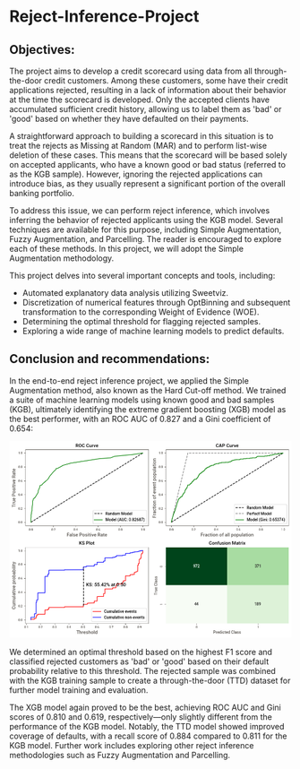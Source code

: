# Reject-Inference-Project
## Objectives:

The project aims to develop a credit scorecard using data from all through-the-door credit customers. Among these customers, some have their credit applications rejected, resulting in a lack of information about their behavior at the time the scorecard is developed. Only the accepted clients have accumulated sufficient credit history, allowing us to label them as 'bad' or 'good' based on whether they have defaulted on their payments.

A straightforward approach to building a scorecard in this situation is to treat the rejects as Missing at Random (MAR) and to perform list-wise deletion of these cases. This means that the scorecard will be based solely on accepted applicants, who have a known good or bad status (referred to as the KGB sample). However, ignoring the rejected applications can introduce bias, as they usually represent a significant portion of the overall banking portfolio.

To address this issue, we can perform reject inference, which involves inferring the behavior of rejected applicants using the KGB model. Several techniques are available for this purpose, including Simple Augmentation, Fuzzy Augmentation, and Parcelling. The reader is encouraged to explore each of these methods. In this project, we will adopt the Simple Augmentation methodology.


This project delves into several important concepts and tools, including:  
- Automated explanatory data analysis utilizing Sweetviz.  
- Discretization of numerical features through OptBinning and subsequent transformation to the corresponding Weight of Evidence (WOE).  
- Determining the optimal threshold for flagging rejected samples.  
- Exploring a wide range of machine learning models to predict defaults.

## Conclusion and recommendations:

In the end-to-end reject inference project, we applied the Simple Augmentation method, also known as the Hard Cut-off method. We trained a suite of machine learning models using known good and bad samples (KGB), ultimately identifying the extreme gradient boosting (XGB) model as the best performer, with an ROC AUC of 0.827 and a Gini coefficient of 0.654:

![KGB performance](KGB_perf.png)

We determined an optimal threshold based on the highest F1 score and classified rejected customers as 'bad' or 'good' based on their default probability relative to this threshold. The rejected sample was combined with the KGB training sample to create a through-the-door (TTD) dataset for further model training and evaluation.

The XGB model again proved to be the best, achieving ROC AUC and Gini scores of 0.810 and 0.619, respectively—only slightly different from the performance of the KGB model. Notably, the TTD model showed improved coverage of defaults, with a recall score of 0.884 compared to 0.811 for the KGB model. Further work includes exploring other reject inference methodologies such as Fuzzy Augmentation and Parcelling.
